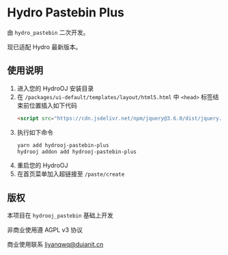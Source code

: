 # Hydro Pastebin Plus

由 `hydro_pastebin` 二次开发。

现已适配 Hydro 最新版本。

## 使用说明

1. 进入您的 HydroOJ 安装目录
2. 在 `/packages/ui-default/templates/layout/html5.html` 中 `<head>` 标签结束前位置插入如下代码
   ```html
   <script src="https://cdn.jsdelivr.net/npm/jquery@3.6.0/dist/jquery.min.js"></script>
   ```
3. 执行如下命令
   ```bash
   yarn add hydrooj-pastebin-plus
   hydrooj addon add hydrooj-pastebin-plus
   ```
4. 重启您的 HydroOJ
5. 在首页菜单加入超链接至 `/paste/create`

## 版权

本项目在 `hydrooj_pastebin` 基础上开发

非商业使用遵 AGPL v3 协议

商业使用联系 [liyanqwq@duianit.cn](mailto:liyanqwq@duianit.cn)
